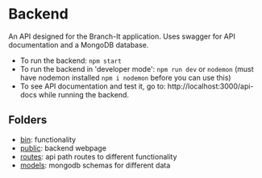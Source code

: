 # Backend
An API designed for the Branch-It application. Uses swagger for API documentation and a MongoDB database.
<br />
- To run the backend: `npm start`
- To run the backend in 'developer mode': `npm run dev` or `nodemon` (must have nodemon installed `npm i nodemon` before you can use this)
- To see API documentation and test it, go to: http://localhost:3000/api-docs while running the backend.

## Folders
- <u>bin</u>: functionality
- <u>public</u>: backend webpage
- <u>routes</u>: api path routes to different functionality
- <u>models</u>: mongodb schemas for different data